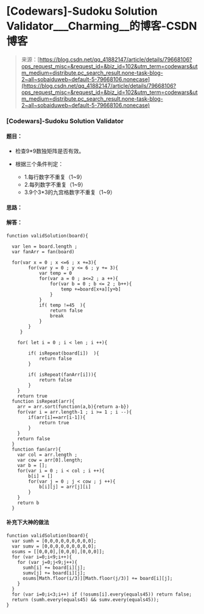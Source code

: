 <!--yml
category: codewars
date: 2022-08-13 11:46:03
-->

# [Codewars]-Sudoku Solution Validator___Charming__的博客-CSDN博客

> 来源：[https://blog.csdn.net/qq_41882147/article/details/79668106?ops_request_misc=&request_id=&biz_id=102&utm_term=codewars&utm_medium=distribute.pc_search_result.none-task-blog-2~all~sobaiduweb~default-5-79668106.nonecase](https://blog.csdn.net/qq_41882147/article/details/79668106?ops_request_misc=&request_id=&biz_id=102&utm_term=codewars&utm_medium=distribute.pc_search_result.none-task-blog-2~all~sobaiduweb~default-5-79668106.nonecase)

### [Codewars]-Sudoku Solution Validator

#### 题目：

*   检查9*9数独矩阵是否有效。
*   根据三个条件判定：

    *   1.每行数字不重复（1~9）
    *   2.每列数字不重复（1~9）
    *   3.9个3*3的九宫格数字不重复（1~9）

#### 思路：

#### 解答：

```
function validSolution(board){

  var len = board.length ; 
  var fanArr = fan(board)

  for(var x = 0 ; x <=6 ; x +=3){
        for(var y = 0 ; y <= 6 ; y += 3){
            var temp = 0
            for(var a = 0 ; a<=2 ; a ++){
                for(var b = 0 ; b <= 2 ; b++){
                    temp +=board[x+a][y+b] 
                }
            }
            if( temp !=45  ){
                return false
                break
            }
        }
     }

    for( let i = 0 ; i < len ; i ++){

        if( isRepeat(board[i])  ){
            return false
        }

        if( isRepeat(fanArr[i])){
            return false
        }
    }
    return true
  function isRepeat(arr){
    arr = arr.sort(function(a,b){return a-b})
    for(var i = arr.length-1 ; i >= 1 ; i --){
        if(arr[i]==arr[i-1]){
            return true
        }
    }
    return false
  }
  function fan(arr){
    var col = arr.length ;
    var cow = arr[0].length;
    var b = [];
    for(var i = 0 ; i < col ; i ++){
        b[i] = []
        for(var j = 0 ; j < cow ; j ++){
            b[i][j] = arr[j][i]
        }
    }
    return b
  }
```

#### 补充下大神的做法

```
function validSolution(board){
  var sumh = [0,0,0,0,0,0,0,0,0];
  var sumv = [0,0,0,0,0,0,0,0,0];
  osums = [[0,0,0],[0,0,0],[0,0,0]];
  for (var i=0;i<9;i++){
    for (var j=0;j<9;j++){
      sumh[i] += board[i][j];
      sumv[j] += board[i][j];
      osums[Math.floor(i/3)][Math.floor(j/3)] += board[i][j];
    }
  }
  for (var i=0;i<3;i++) if (!osums[i].every(equals45)) return false;
  return (sumh.every(equals45) && sumv.every(equals45));
}
```